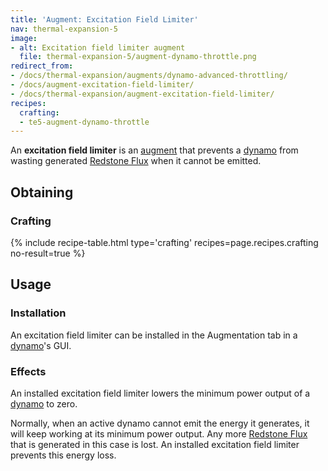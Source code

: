 ```yaml
---
title: 'Augment: Excitation Field Limiter'
nav: thermal-expansion-5
image:
- alt: Excitation field limiter augment
  file: thermal-expansion-5/augment-dynamo-throttle.png
redirect_from:
- /docs/thermal-expansion/augments/dynamo-advanced-throttling/
- /docs/augment-excitation-field-limiter/
- /docs/thermal-expansion/augment-excitation-field-limiter/
recipes:
  crafting:
  - te5-augment-dynamo-throttle
---
```


An **excitation field limiter** is an [augment](/docs/thermal-expansion-5/augments/) that prevents a
[dynamo](/docs/thermal-expansion-5/dynamos/) from wasting generated [Redstone
Flux](/docs/redstone-flux/) when it cannot be emitted.


Obtaining
---------

### Crafting
{% include recipe-table.html type='crafting' recipes=page.recipes.crafting no-result=true %}


Usage
-----

### Installation
An excitation field limiter can be installed in the Augmentation tab in a
[dynamo](/docs/thermal-expansion-5/dynamos/)'s GUI.

### Effects
An installed excitation field limiter lowers the minimum power output of a
[dynamo](/docs/thermal-expansion-5/dynamos/) to zero.

Normally, when an active dynamo cannot emit the energy it generates, it will
keep working at its minimum power output. Any more [Redstone
Flux](/docs/redstone-flux/) that is generated in this case is lost. An installed
excitation field limiter prevents this energy loss.
